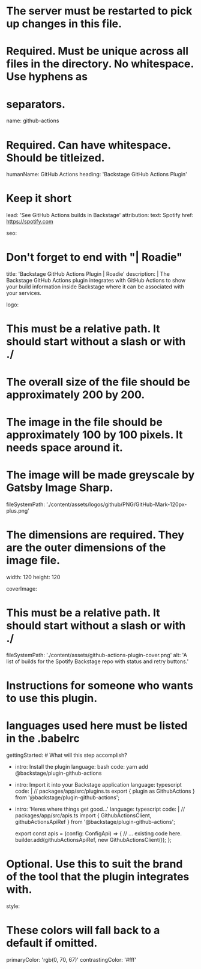 # The server must be restarted to pick up changes in this file.

# Required. Must be unique across all files in the directory. No whitespace. Use hyphens as

# separators.

name: github-actions

# Required. Can have whitespace. Should be titleized.

humanName: GitHub Actions
heading: 'Backstage GitHub Actions Plugin'

# Keep it short

lead: 'See GitHub Actions builds in Backstage'
attribution:
text: Spotify
href: https://spotify.com

seo:

# Don't forget to end with "| Roadie"

title: 'Backstage GitHub Actions Plugin | Roadie'
description: |
The Backstage GitHub Actions plugin integrates with GitHub Actions to show your build
information inside Backstage where it can be associated with your services.

logo:

# This must be a relative path. It should start without a slash or with ./

# The overall size of the file should be approximately 200 by 200.

# The image in the file should be approximately 100 by 100 pixels. It needs space around it.

# The image will be made greyscale by Gatsby Image Sharp.

fileSystemPath: './content/assets/logos/github/PNG/GitHub-Mark-120px-plus.png'

# The dimensions are required. They are the outer dimensions of the image file.

width: 120
height: 120

coverImage:

# This must be a relative path. It should start without a slash or with ./

fileSystemPath: './content/assets/github-actions-plugin-cover.png'
alt: 'A list of builds for the Spotify Backstage repo with status and retry buttons.'

# Instructions for someone who wants to use this plugin.

# languages used here must be listed in the .babelrc

gettingStarted: # What will this step accomplish?

- intro: Install the plugin
  language: bash
  code: yarn add @backstage/plugin-github-actions
- intro: Import it into your Backstage application
  language: typescript
  code: |
  // packages/app/src/plugins.ts
  export { plugin as GithubActions } from '@backstage/plugin-github-actions';

- intro: 'Heres where things get good...'
  language: typescript
  code: |
  // packages/app/src/apis.ts
  import { GithubActionsClient, githubActionsApiRef } from '@backstage/plugin-github-actions';

  export const apis = (config: ConfigApi) => {
  // ... existing code here.
  builder.add(githubActionsApiRef, new GithubActionsClient());
  };

# Optional. Use this to suit the brand of the tool that the plugin integrates with.

style:

# These colors will fall back to a default if omitted.

primaryColor: 'rgb(0, 70, 67)'
contrastingColor: '#fff'

